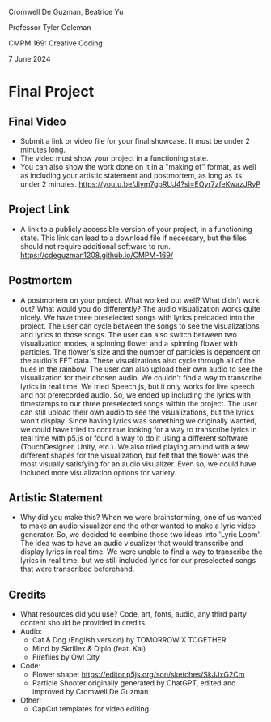 Cromwell De Guzman, Beatrice Yu

Professor Tyler Coleman

CMPM 169: Creative Coding

7 June 2024

# Final Project

## Final Video
- Submit a link or video file for your final showcase. It must be under 2 minutes long.
- The video must show your project in a functioning state.
- You can also show the work done on it in a "making of" format, as well as including your artistic statement and postmortem, as long as its under 2 minutes.
https://youtu.be/Jiym7gpRUJ4?si=EOyr7zfeKwazJRyP

## Project Link
- A link to a publicly accessible version of your project, in a functioning state. This link can lead to a download file if necessary, but the files should not require additional software to run.
https://cdeguzman1208.github.io/CMPM-169/

## Postmortem
- A postmortem on your project. What worked out well? What didn't work out? What would you do differently?
The audio visualization works quite nicely. We have three preselected songs with lyrics preloaded into the project. The user can cycle between the songs to see the visualizations and lyrics to those songs. The user can also switch between two visualization modes, a spinning flower and a spinning flower with particles. The flower's size and the number of particles is dependent on the audio's FFT data. These visualizations also cycle through all of the hues in the rainbow. The user can also upload their own audio to see the visualization for their chosen audio. 
We couldn't find a way to transcribe lyrics in real time. We tried Speech.js, but it only works for live speech and not prerecorded audio. So, we ended up including the lyrics with timestamps to our three preselected songs within the project. The user can still upload their own audio to see the visualizations, but the lyrics won't display. 
Since having lyrics was something we originally wanted, we could have tried to continue looking for a way to transcribe lyrics in real time with p5.js or found a way to do it using a different software (TouchDesigner, Unity, etc.). We also tried playing around with a few different shapes for the visualization, but felt that the flower was the most visually satisfying for an audio visualizer. Even so, we could have included more visualization options for variety.

## Artistic Statement
- Why did you make this?
When we were brainstorming, one of us wanted to make an audio visualizer and the other wanted to make a lyric video generator. So, we decided to combine those two ideas into 'Lyric Loom'. The idea was to have an audio visualizer that would transcribe and display lyrics in real time. We were unable to find a way to transcribe the lyrics in real time, but we still included lyrics for our preselected songs that were transcribed beforehand. 

## Credits
- What resources did you use? Code, art, fonts, audio, any third party content should be provided in credits.
- Audio: 
  - Cat & Dog (English version) by TOMORROW X TOGETHER
  - Mind by Skrillex & Diplo (feat. Kai)
  - Fireflies by Owl City 
- Code:
  - Flower shape: https://editor.p5js.org/son/sketches/SkJJxG2Cm
  - Particle Shooter originally generated by ChatGPT, edited and improved by Cromwell De Guzman
- Other:
  - CapCut templates for video editing
